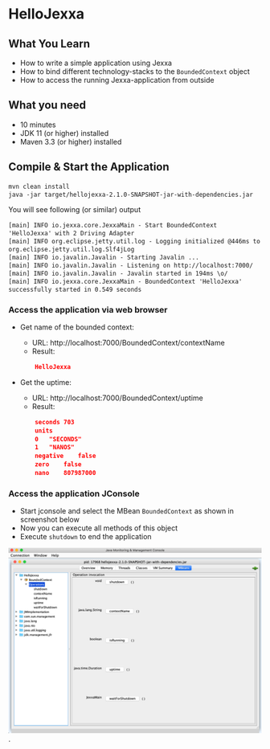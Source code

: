 # HelloJexxa

## What You Learn

* How to write a simple application using Jexxa
* How to bind different technology-stacks to the `BoundedContext` object
* How to access the running Jexxa-application from outside

## What you need

*   10 minutes
*   JDK 11 (or higher) installed 
*   Maven 3.3 (or higher) installed

## Compile & Start the Application

```console                                                          
mvn clean install
java -jar target/hellojexxa-2.1.0-SNAPSHOT-jar-with-dependencies.jar
```
You will see following (or similar) output
```console
[main] INFO io.jexxa.core.JexxaMain - Start BoundedContext 'HelloJexxa' with 2 Driving Adapter 
[main] INFO org.eclipse.jetty.util.log - Logging initialized @446ms to org.eclipse.jetty.util.log.Slf4jLog
[main] INFO io.javalin.Javalin - Starting Javalin ...
[main] INFO io.javalin.Javalin - Listening on http://localhost:7000/
[main] INFO io.javalin.Javalin - Javalin started in 194ms \o/
[main] INFO io.jexxa.core.JexxaMain - BoundedContext 'HelloJexxa' successfully started in 0.549 seconds
```

### Access the application via web browser
*   Get name of the bounded context:
    *   URL: http://localhost:7000/BoundedContext/contextName
    *   Result: 
    ```Json 
        HelloJexxa 
    ```
    
*   Get the uptime: 
    *   URL: http://localhost:7000/BoundedContext/uptime
    * Result: 
    ```Json 
        seconds	703
        units	
        0	"SECONDS"
        1	"NANOS"
        negative	false
        zero	false
        nano	807987000
    ```

### Access the application JConsole

*   Start jconsole and select the MBean `BoundedContext` as shown in screenshot below
*   Now you can execute all methods of this object 
*   Execute `shutdown` to end the application 

![JConsole](images/JConsole.png). 